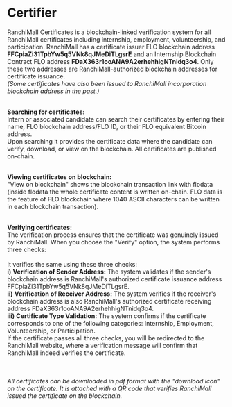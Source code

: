 # Certifier
 
RanchiMall Certificates is a blockchain-linked verification system for all RanchiMall certificates including internship, employment, volunteership, and participation. RanchiMall has a certificate issuer FLO blockchain address **FFCpiaZi31TpbYw5q5VNk8qJMeDiTLgsrE** and an Internship Blockchain Contract FLO address **FDaX363r1ooANA9A2erhehhigNTnidq3o4**. Only these two addresses are RanchiMall-authorized blockchain addresses for certificate issuance. <br>
*(Some certificates have also been issued to RanchiMall incorporation blockchain address in the past.)* <br> <br>

**Searching for certificates:** <br>
Intern or associated candidate can search their certificates by entering their name, FLO blockchain address/FLO ID, or their FLO equivalent Bitcoin address. <br>
Upon searching it provides the certificate data where the candidate can verify, download, or view on the blockchain. All certificates are published on-chain. <br> <br>

**Viewing certificates on blockchain:** <br>
"View on blockchain" shows the blockchain transaction link with flodata <br>
(inside flodata the whole certificate content is written on-chain. FLO data is the feature of FLO blockchain where 1040 ASCII characters can be written in each blockchain transaction). <br> <br>


**Verifying certificates:** <br>
The verification process ensures that the certificate was genuinely issued by RanchiMall. When you choose the "Verify" option, the system performs three checks:<br><br>
It verifies the same using these three checks:  <br>
**i)** **Verification of Sender Address:** The system validates if the sender's blockchain address is RanchiMall's authorized certificate issuance address FFCpiaZi31TpbYw5q5VNk8qJMeDiTLgsrE. <br>
**ii)** **Verification of Receiver Address:** The system verifies if the receiver's blockchain address is also RanchiMall's authorized certificate receiving address FDaX363r1ooANA9A2erhehhigNTnidq3o4. <br>
**iii)** **Certificate Type Validation:** The system confirms if the certificate corresponds to one of the following categories: Internship, Employment, Volunteership, or Participation. <br>
If the certificate passes all three checks, you will be redirected to the RanchiMall website, where a verification message will confirm that RanchiMall indeed verifies the certificate. <br> <br> <br>


*All certificates can be downloaded in pdf format with the "download icon" on the certificate. It is attached with a QR code that verifies RanchiMall issued the certificate on the blockchain.*
